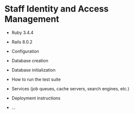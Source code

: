 # Staff Identity and Access Management

* Ruby 3.4.4

* Rails 8.0.2

* Configuration

* Database creation

* Database initialization

* How to run the test suite

* Services (job queues, cache servers, search engines, etc.)

* Deployment instructions

* ...
